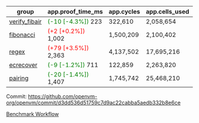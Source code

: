 | group | app.proof_time_ms | app.cycles | app.cells_used | leaf.proof_time_ms | leaf.cycles | leaf.cells_used |
| -- | -- | -- | -- | -- | -- | -- |
| [verify_fibair](https://github.com/openvm-org/openvm/blob/benchmark-results/benchmarks-pr/2184/verify_fibair-d3dd536d51759c7d9ac22cabba5aedb332b8e6ce.md) |<span style='color: green'>(-10 [-4.3%])</span> 223 |  322,610 |  2,058,654 |- | - | - |
| [fibonacci](https://github.com/openvm-org/openvm/blob/benchmark-results/benchmarks-pr/2184/fibonacci-d3dd536d51759c7d9ac22cabba5aedb332b8e6ce.md) |<span style='color: red'>(+2 [+0.2%])</span> 1,002 |  1,500,209 |  2,100,402 |- | - | - |
| [regex](https://github.com/openvm-org/openvm/blob/benchmark-results/benchmarks-pr/2184/regex-d3dd536d51759c7d9ac22cabba5aedb332b8e6ce.md) |<span style='color: red'>(+79 [+3.5%])</span> 2,363 |  4,137,502 |  17,695,216 |- | - | - |
| [ecrecover](https://github.com/openvm-org/openvm/blob/benchmark-results/benchmarks-pr/2184/ecrecover-d3dd536d51759c7d9ac22cabba5aedb332b8e6ce.md) |<span style='color: green'>(-9 [-1.2%])</span> 711 |  122,859 |  2,263,820 |- | - | - |
| [pairing](https://github.com/openvm-org/openvm/blob/benchmark-results/benchmarks-pr/2184/pairing-d3dd536d51759c7d9ac22cabba5aedb332b8e6ce.md) |<span style='color: green'>(-20 [-1.4%])</span> 1,407 |  1,745,742 |  25,468,210 |- | - | - |


Commit: https://github.com/openvm-org/openvm/commit/d3dd536d51759c7d9ac22cabba5aedb332b8e6ce

[Benchmark Workflow](https://github.com/openvm-org/openvm/actions/runs/18893433534)

